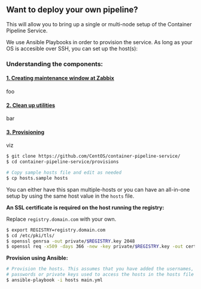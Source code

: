 ## Want to deploy your own pipeline?

This will allow you to bring up a single or multi-node setup of the Container Pipeline Service.

We use Ansible Playbooks in order to provision the service. As long as your OS is accesible over SSH, you can set up the host(s):

### Understanding the components:

#### [1. Creating maintenance window at Zabbix](#1-creating-maintenance-window-at-zabbix)

foo

#### [2. Clean up utilities](#2-clean-up-utilities)

bar

#### [3. Provisioning](#3-provisioning)

viz

```sh
$ git clone https://github.com/CentOS/container-pipeline-service/
$ cd container-pipeline-service/provisions

# Copy sample hosts file and edit as needed
$ cp hosts.sample hosts
```

You can either have this span multiple-hosts or you can have an all-in-one setup by using the same host value in the `hosts` file.

**An SSL certificate is required on the host running the registry:**

Replace `registry.domain.com` with your own.

```bash
$ export REGISTRY=registry.domain.com
$ cd /etc/pki/tls/
$ openssl genrsa -out private/$REGISTRY.key 2048
$ openssl req -x509 -days 366 -new -key private/$REGISTRY.key -out certs/$REGISTRY.pem
```

**Provision using Ansible:**

```sh
# Provision the hosts. This assumes that you have added the usernames,
# passwords or private keys used to access the hosts in the hosts file
$ ansible-playbook -i hosts main.yml
```

